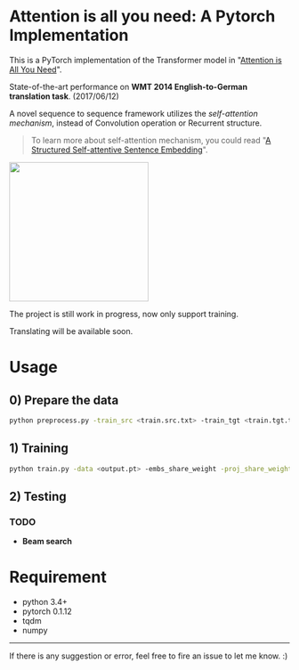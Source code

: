 # Attention is all you need: A Pytorch Implementation

This is a PyTorch implementation of the Transformer model in "[Attention is All You Need](https://arxiv.org/abs/1706.03762)". 

State-of-the-art performance on **WMT 2014 English-to-German translation task**. (2017/06/12)

A novel sequence to sequence framework utilizes the *self-attention mechanism*, instead of Convolution operation or Recurrent structure.
> To learn more about self-attention mechanism, you could read "[A Structured Self-attentive Sentence Embedding](https://arxiv.org/abs/1703.03130)".

<img src="http://imgur.com/1krF2R6.png" width="250">

The project is still work in progress, now only support training.

Translating will be available soon.

# Usage

## 0) Prepare the data
```bash
python preprocess.py -train_src <train.src.txt> -train_tgt <train.tgt.txt> -valid_src <valid.src.txt> -valid_tgt <valid.tgt.txt> -output <output.pt>
```

## 1) Training
```bash
python train.py -data <output.pt> -embs_share_weight -proj_share_weight
```
## 2) Testing
### TODO
  - **Beam search** 

# Requirement
- python 3.4+
- pytorch 0.1.12
- tqdm
- numpy

---
If there is any suggestion or error, feel free to fire an issue to let me know. :)
